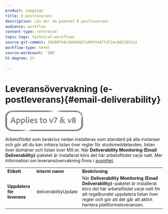 ```yaml
---
product: campaign
title: E-postleverans
description: Läs mer om paketet E-postleverans
audience: workflow
content-type: reference
topic-tags: technical-workflows
source-git-commit: 20509f44c5b8e0827a09f44dffdf2ec9d11652a1
workflow-type: tm+mt
source-wordcount: '101'
ht-degree: 2%

---
```



# Leveransövervakning (e-postleverans){#email-deliverability}

![](../../assets/common.svg)

Arbetsflödet som beskrivs nedan installeras som standard på alla instanser och gör att du kan initiera listan över regler för studsmeddelanden, listan över domäner och listan över MX:er. När **Deliverability Monitoring (Email Deliverability)**-paketet är installerat körs det här arbetsflödet varje natt. Mer information om leveransövervakning finns i [avsnittet](../../delivery/using/about-deliverability.md).

<table> 
 <tbody> 
  <tr> 
   <td> <strong>Etikett</strong><br /> </td> 
   <td> <strong>Internt namn</strong><br /> </td> 
   <td> <strong>Beskrivning</strong><br /> </td> 
  </tr> 
  <tr> 
   <td> <strong>Uppdatera för leverans</strong><br /> </td> 
   <td> <span class="uicontrol">deliverabilityUpdate</span> <br /> </td> 
   <td>  När <strong>Deliverability Monitoring (Email Deliverability)</strong>-paketet är installerat körs det här arbetsflödet varje natt för att regelbundet uppdatera listan över regler och gör att det går att aktivt hantera plattformsleveransen.<br /> </td> 
  </tr> 
 </tbody> 
</table>

